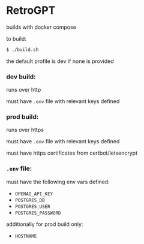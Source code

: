 # RetroGPT

builds with docker compose

to build:

```bash
$ ./build.sh
```

the default profile is dev if none is provided

### dev build:

runs over http

must have `.env` file with relevant keys defined

### prod build:

runs over https

must have `.env` file with relevant keys defined

must have https certificates from certbot/letsencrypt

### `.env` file:

must have the following env vars defined:

- `OPENAI_API_KEY`
- `POSTGRES_DB`
- `POSTGRES_USER`
- `POSTGRES_PASSWORD`

additionally for prod build only:

- `HOSTNAME` 
